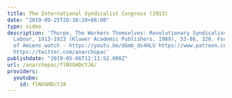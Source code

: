 ```yaml
---
title: The International Syndicalist Congress (1913)
date: "2019-09-25T20:38:20+08:00"
type: video
description: 'Thorpe, The Workers Themselves: Revolutionary Syndicalism and International
  Labour, 1913-1923 (Kluwer Academic Publishers, 1989), 53-86, 320. For the Charter
  of Amiens watch - https://youtu.be/dGmb_ds4HLU https://www.patreon.com/anarchopac
  https://twitter.com/anarchopac'
publishdate: "2019-05-06T12:11:52.000Z"
url: /anarchopac/flNVGHDcYJA/
providers:
  youtube:
    id: flNVGHDcYJA
---
```


